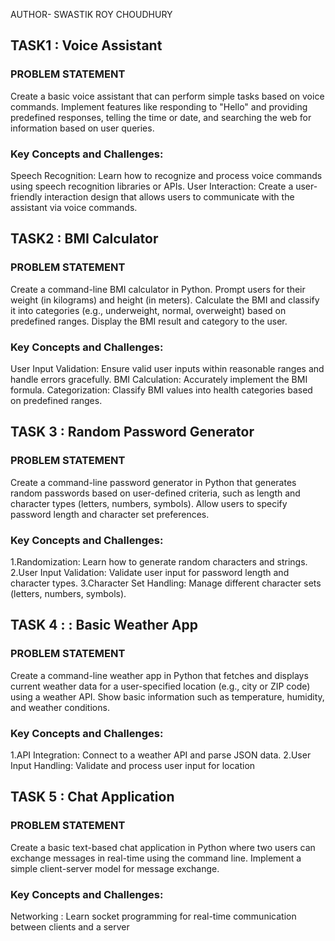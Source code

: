 AUTHOR- SWASTIK ROY CHOUDHURY

## TASK1 : Voice Assistant
### PROBLEM STATEMENT
Create a basic voice assistant that can perform simple tasks based on voice
commands. Implement features like responding to "Hello" and providing predefined responses,
telling the time or date, and searching the web for information based on user queries.

### Key Concepts and Challenges:
Speech Recognition: Learn how to recognize and process voice commands using speech
recognition libraries or APIs.
User Interaction: Create a user-friendly interaction design that allows users to communicate
with the assistant via voice commands.

## TASK2 : BMI Calculator
### PROBLEM STATEMENT
Create a command-line BMI calculator in Python. Prompt users for their
weight (in kilograms) and height (in meters). Calculate the BMI and classify it into categories
(e.g., underweight, normal, overweight) based on predefined ranges. Display the BMI result and
category to the user.

### Key Concepts and Challenges:
User Input Validation: Ensure valid user inputs within reasonable ranges and handle errors
gracefully.
BMI Calculation: Accurately implement the BMI formula.
Categorization: Classify BMI values into health categories based on predefined ranges.

## TASK 3 : Random Password Generator
### PROBLEM STATEMENT
Create a command-line password generator in Python that generates random
passwords based on user-defined criteria, such as length and character types (letters, numbers,
symbols). Allow users to specify password length and character set preferences.

### Key Concepts and Challenges:
1.Randomization: Learn how to generate random characters and strings.
2.User Input Validation: Validate user input for password length and character types.
3.Character Set Handling: Manage different character sets (letters, numbers, symbols).

## TASK 4 : : Basic Weather App
### PROBLEM STATEMENT
Create a command-line weather app in Python that fetches and displays current
weather data for a user-specified location (e.g., city or ZIP code) using a weather API. Show
basic information such as temperature, humidity, and weather conditions.

### Key Concepts and Challenges:
1.API Integration: Connect to a weather API and parse JSON data.
2.User Input Handling: Validate and process user input for location

## TASK 5 : Chat Application
### PROBLEM STATEMENT
Create a basic text-based chat application in Python where two users can
exchange messages in real-time using the command line. Implement a simple client-server
model for message exchange.

### Key Concepts and Challenges:
Networking : Learn socket programming for real-time communication
between clients and a server


